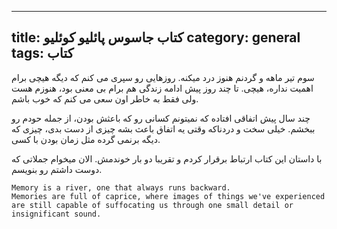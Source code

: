 
---
title: کتاب جاسوس پائلیو کوئلیو
category: general
tags:  کتاب
---

سوم تیر ماهه و گردنم هنوز درد میکنه. روزهایی رو سپری می کنم که دیگه هیچی برام اهمیت نداره، هیچی. تا چند روز پیش ادامه زندگی هم برام بی معنی بود، هنوزم هست ولی فقط به خاطر اون سعی می کنم که خوب باشم.

چند سال پیش اتفاقی افتاده که نمیتونم کسانی رو که باعثش بودن، از جمله حودم رو ببخشم. خیلی سخت و دردناکه وقتی یه اتفاق باعث بشه چیزی از دست بدی، چیزی که دیگه برنمی گرده مثل زمان بودن با کسی.

با داستان این کتاب ارتباط برقرار کردم و تقریبا دو بار خوندمش. الان میخوام جملاتی که دوست داشتم رو بنویسم.

    Memory is a river, one that always runs backward. 
    Memories are full of caprice, where images of things we've experienced
    are still capable of suffocating us through one small detail or insignificant sound.
